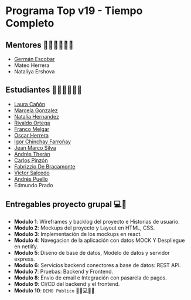 ﻿# Programa Top v19 - Tiempo Completo

## Mentores 👩🏻‍🏫👨🏼‍🏫

- [Germán Escobar](https://github.com/germanescobar/)
- Mateo Herrera
- Nataliya Ershova

## Estudiantes 👩🏻‍💻🧑🏼‍💻
- [Laura Cañón](https://github.com/LauraCanon)
- [Marcela Gonzalez](https://github.com/marceg88/) 
- [Natalia Hernandez](https://github.com/Natalia1705/)
- [Rivaldo Ortega](https://github.com/ROAKenzo)
- [Franco Melgar](https://github.com/june1495)
- [Oscar Herrera](https://github.com/osmahelo)
- [Igor Chinchay Farroñay](https://github.com/Kasuk1)
- [Jean Marco Silva](https://github.com/JeanMarco173)
- [Andrés Therán](https://github.com/Andrestheran)
- [Carlos Pinzón](https://github.com/capzink/)
- [Fabrizzio De Bracamonte](https://github.com/fabrizziodbc)
- [Victor Salcedo](https://github.com/torvic)
- [Andrés Puello](https://github.com/AndresXLP)
- Edmundo Prado

## Entregables proyecto grupal 💻🤝

- **Modulo 1**: Wireframes y backlog del proyecto e Historias de usuario.
- **Modulo 2**: Mockups del proyecto y Layout en HTML, CSS.
- **Modulo 3**: Implementación de los mockups en react.
- **Modulo 4**: Navegacion de la aplicación con datos MOCK Y Despliegue en netlify.
- **Modulo 5**: Diseno de base de datos, Modelo de datos y servidor express.
- **Modulo 6**: Servicios backend conectores a base de datos: REST API.
- **Modulo 7**: Pruebas: Backend y Frontend.
- **Modulo 8**: Envio de email e Integración con pasarela de pagos.
- **Modulo 9**: CI/CD del backend y el frontend.
- **Modulo 10**: `DEMO Publico` 🎊🎉💻🎊🎉
